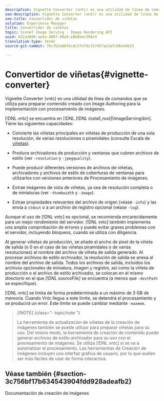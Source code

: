 ```yaml
---
description: Vignette Converter (vntc) es una utilidad de línea de comandos que se utiliza para preparar contenido creado con Image Authoring para la implementación con procesamiento de imágenes.
seo-description: Vignette Converter (vntc) es una utilidad de línea de comandos que se utiliza para preparar contenido creado con Image Authoring para la implementación con procesamiento de imágenes.
seo-title: Convertidor de viñetas
solution: Experience Manager
title: Convertidor de viñetas
topic: Scene7 Image Serving - Image Rendering API
uuid: b32a30d6-ae4a-406f-88a9-e8b0eec394c9
translation-type: tm+mt
source-git-commit: 7bc7b3a86fbcdc57cfdc31745fae3afc06e44b15

---
```



# Convertidor de viñetas{#vignette-converter}

Vignette Converter (vntc) es una utilidad de línea de comandos que se utiliza para preparar contenido creado con Image Authoring para la implementación con procesamiento de imágenes.

[!DNL vntc] se encuentra en [!DNL *[!DNL install_root]*\ImageServing\bin]. Tiene las siguientes capacidades:

* Convierte las viñetas principales en viñetas de producción de una sola resolución, de varias resoluciones o piramidales (consulte Escala de [viñetas](../../../../ir-api/vntc/utilities/c-ir-vignette-converter-vntc/c-ir-vignette-scaling.md#concept-e373a29c2f954df98d704c7723804585)).
* Produce archivadores de producción y ventanas que cubren archivos de estilo (ver `-resolution` y `-jpegquality`).

* Puede producir diferentes versiones de archivos de viñetas, archivadores y archivos de estilo de coberturas de ventanas para utilizarlos con versiones anteriores de Procesamiento de imágenes.
* Extrae imágenes de vista de viñetas, ya sea de resolución completa o de miniaturas (ver `-thumbwidth` y `-image`).
* Extrae propiedades relevantes del archivo de origen (véase `-info`) y las envía a `stdout` o a un archivo de registro opcional (véase `-log`).

Aunque el uso de [!DNL vntc] es opcional, se recomienda encarecidamente para un mejor rendimiento del servidor. [!DNL vntc] también implementa una amplia comprobación de errores y puede evitar graves problemas con el servidor, incluyendo bloqueos, cuando se utiliza con diligencia.

Al generar viñetas de producción, se añade el ancho de píxel de la viñeta de salida (o 0 en el caso de las viñetas piramidales o de varias resoluciones) al nombre del archivo de viñeta de salida generado. Al procesar archivos de estilo archivador, la resolución de salida se anexa al nombre del archivo de salida. Todos los archivos de salida, incluidos los archivos opcionales de miniatura, imagen y registro, así como la viñeta de producción o el archivo de estilo archivador, se colocan en el mismo directorio en el que *[!DNL sourceFile]* se encuentra (a menos que `-destPath` se especifique).

[!DNL vntc] se limita de forma predeterminada a un máximo de 3 GB de memoria. Cuando Vntc llegue a este límite, se detendrá el procesamiento y se producirá un error. Este límite se puede cambiar mediante `-maxmem`.

>[!NOTE] {class=&quot;- topic/note &quot;}
>
>La herramienta de actualización de viñetas de la creación de imágenes también se puede utilizar para preparar viñetas para su uso. Del mismo modo, la herramienta de creación de contenido puede generar archivos de estilo archivador para su uso con el procesamiento de imágenes. Se utiliza [!DNL vntc] si se va a automatizar el procesamiento. Las herramientas de Creación de imágenes incluyen una interfaz gráfica de usuario, por lo que suelen ser más fáciles de usar de forma interactiva.

## Véase también {#section-3c756bf17b634543904fdd928adeafb2}

Documentación de creación de imágenes

